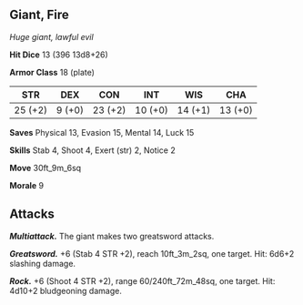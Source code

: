 ## Giant, Fire

*Huge giant, lawful evil*

**Hit Dice** 13 (396 13d8+26)

**Armor Class** 18 (plate)

| STR     | DEX     | CON     | INT     | WIS     | CHA     |
|---------|---------|---------|---------|---------|---------|
| 25 (+2) |  9 (+0) | 23 (+2) | 10 (+0) | 14 (+1) | 13 (+0) |

**Saves** Physical 13, Evasion 15, Mental 14, Luck 15

**Skills** Stab 4, Shoot 4, Exert (str) 2, Notice 2

**Move** 30ft_9m_6sq

**Morale** 9

## Attacks

***Multiattack.*** The giant makes two greatsword attacks.

***Greatsword.*** +6 (Stab 4 STR +2), reach 10ft_3m_2sq, one target. Hit: 6d6+2 slashing damage.

***Rock.*** +6 (Shoot 4 STR +2), range 60/240ft_72m_48sq, one target. Hit: 4d10+2 bludgeoning damage.

